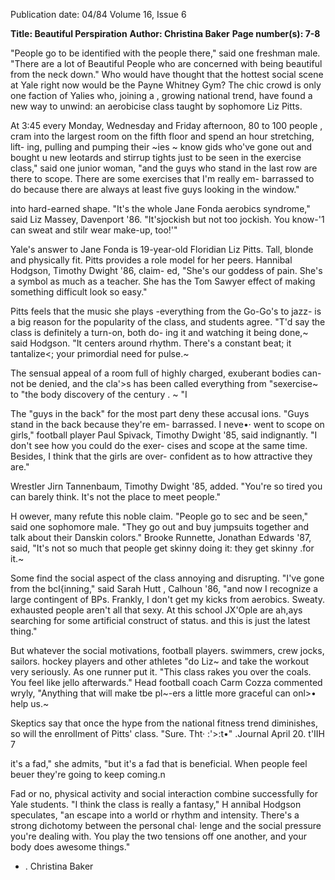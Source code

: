 Publication date: 04/84
Volume 16, Issue 6

**Title: Beautiful Perspiration**
**Author: Christina Baker**
**Page number(s): 7-8**

"People go to be identified with the 
people there," said one freshman male. 
"There are a lot of Beautiful People who 
are concerned with being beautiful from 
the neck down." Who would have 
thought that the hottest social scene at 
Yale right now would be the Payne 
Whitney Gym? The chic crowd is only 
one faction of Yalies who, joining a 
, growing national trend, have found a 
new way to unwind: an aerobicise class 
taught by sophomore Liz Pitts. 

At 3:45 every Monday, Wednesday 
and Friday afternoon, 80 to 100 people 
, cram into the largest room on the fifth 
floor and spend an hour stretching, lift-
ing, pulling and pumping their ~ies 
~ know gids who've gone out and bought 
u new leotards and stirrup tights just to be 
seen in the exercise class," said one 
junior woman, "and the guys who stand 
in the last row are there to scope. There 
are some exercises that I'm really em-
barrassed to do because there are 
always at least five guys looking in the 
window." 

into hard-earned shape. "It's the whole 
Jane Fonda aerobics syndrome," said 
Liz Massey, Davenport '86. "It'sjockish 
but not too jockish. You know-'1 can 
sweat and stilr wear make-up, too!'" 

Yale's answer to Jane Fonda is 
19-year-old Floridian Liz Pitts. Tall, 
blonde and physically fit. Pitts provides 
a role model for her peers. Hannibal 
Hodgson, Timothy Dwight '86, claim-
ed, "She's our goddess of pain. She's a 
symbol as much as a teacher. She has 
the Tom Sawyer effect of making 
something difficult look so easy." 

Pitts feels that the music she plays 
-everything from 
the Go-Go's to 
jazz- is a big reason for the popularity 
of the class, and students agree. "T'd say 
the class is definitely a turn-on, both do-
ing it and watching it being done,~ said 
Hodgson. "It centers around rhythm. 
There's a constant beat; it tantalize<; 
your primordial need for pulse.~ 

The sensual appeal of a room full of 
highly charged, exuberant bodies can-
not be denied, and the cla'>s has been 
called everything from "sexercise~ to 
"the body discovery of the century . ~ "I 

The "guys in the back" for the most 
part deny these accusal ions. "Guys 
stand in the back because they're em-
barrassed. I neve•· went to scope on 
girls," football player Paul Spivack, 
Timothy Dwight '85, said indignantly. 
"I don't see how you could do the exer-
cises and scope at the same time. 
Besides, I think that the girls are over-
confident as to how attractive they are." 

Wrestler Jirn Tannenbaum, Timothy 
Dwight '85, added. "You're so tired you 
can barely think. It's not the place to 
meet people." 

H owever, many refute this noble 
claim. "People go to sec and be seen," 
said one sophomore male. "They go out 
and buy jumpsuits together and talk 
about their Danskin colors." Brooke 
Runnette, Jonathan Edwards '87, said, 
"It's not so much that people get skinny 
doing it: they get skinny .for it.~ 

Some find the social aspect of the 
class annoying and disrupting. "I've 
gone from the bcl{inning," said Sarah 
Hutt , 
Calhoun 
'86, 
"and 
now 
I 
recognize a large contingent of BPs. 
Frankly, I don't get my kicks from 
aerobics. 
Sweaty. exhausted people 
aren't all that sexy. At this school JX'Ople 
are ah,ays searching for some artificial 
construct of status. and this is just the 
latest thing." 

But whatever the social motivations, 
football players. swimmers, crew jocks, 
sailors. 
hockey 
players 
and 
other 
athletes "do Liz~ and take the workout 
very seriously. As one runner put it. 
"This class rakes you over the coals. 
You feel like jello afterwards." Head 
football coach Carm Cozza commented 
wryly, "Anything that will make tbe 
pl~-ers a little more graceful can onl>• 
help us.~ 

Skeptics say that once the hype from 
the national fitness trend diminishes, so 
will the enrollment of Pitts' class. "Sure. 
Tht· :'>:t•" .Journal April 20. t'IIH 7 

it's a fad," she admits, "but it's a fad that 
is beneficial. When people feel beuer 
they're going to keep coming.n 

Fad or no, physical activity and social 
interaction combine successfully 
for 
Yale students. "I think the class is really 
a 
fantasy," 
H annibal 
Hodgson 
speculates, "an escape into a world or 
rhythm and intensity. There's a strong 
dichotomy between the personal chal· 
lenge and the social pressure you're 
dealing with. You play the two tensions 
off one another, and your body does 
awesome things." 
+ . Christina Baker